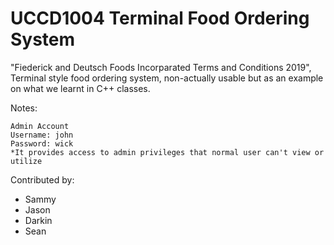 # UCCD1004 Terminal Food Ordering System
"Fiederick and Deutsch Foods Incorparated Terms and Conditions 2019",
Terminal style food ordering system, non-actually usable but as an example on what we learnt in C++ classes.

Notes:
```
Admin Account
Username: john
Password: wick
*It provides access to admin privileges that normal user can't view or utilize
```

Contributed by:
- Sammy
- Jason
- Darkin
- Sean
